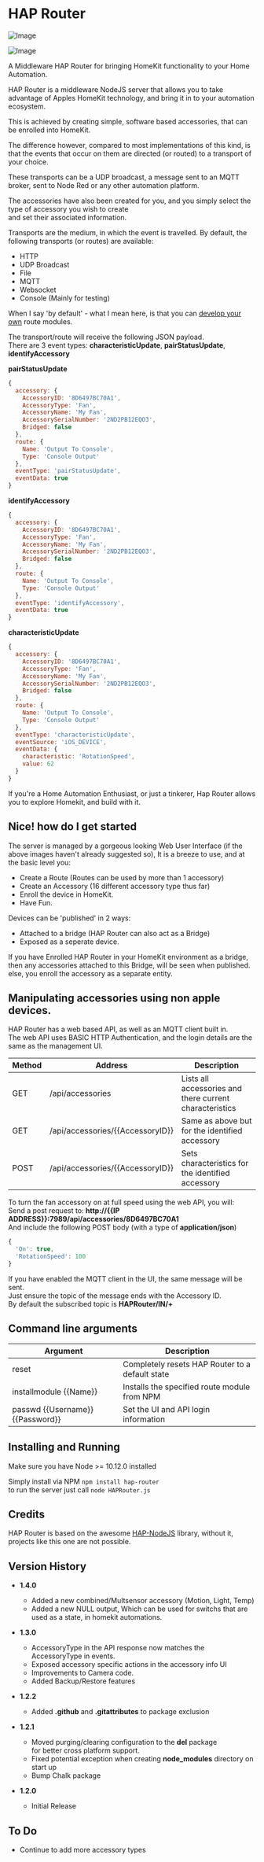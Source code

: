 
# HAP Router  
![Image](./Logo.png)  

![Image](./Screenshot.png)  

A Middleware HAP Router for bringing HomeKit functionality to your Home Automation.  

HAP Router is a middleware NodeJS server that allows you to take advantage of Apples HomeKit technology, and bring it in to your automation ecosystem.  

This is achieved by creating simple, software based accessories, that can be enrolled into HomeKit.  

The difference however, compared to most implementations of this kind, is that the events that occur on them are directed (or routed) to a transport of your choice.  

These transports can be a UDP broadcast, a message sent to an MQTT broker, sent to Node Red or any other automation platform.  

The accessories have also been created for you, and you simply select the type of accessory you wish to create  
and set their associated information. 

Transports are the medium, in which the event is travelled. By default, the following transports (or routes) are available:

  - HTTP
  - UDP Broadcast
  - File
  - MQTT
  - Websocket
  - Console (Mainly for testing)

When I say 'by default' - what I mean here, is that you can [develop your own](./RouteModule.md) route modules.  

The transport/route will receive the following JSON payload.  
There are 3 event types: **characteristicUpdate**, **pairStatusUpdate**, **identifyAccessory**

**pairStatusUpdate**
```javascript
{
  accessory: {
    AccessoryID: '8D6497BC70A1',
    AccessoryType: 'Fan',
    AccessoryName: 'My Fan',
    AccessorySerialNumber: '2ND2PB12EQO3',
    Bridged: false
  },
  route: {
    Name: 'Output To Console',
    Type: 'Console Output'
  },
  eventType: 'pairStatusUpdate',
  eventData: true
}
```

**identifyAccessory**
```javascript
{
  accessory: {
    AccessoryID: '8D6497BC70A1',
    AccessoryType: 'Fan',
    AccessoryName: 'My Fan',
    AccessorySerialNumber: '2ND2PB12EQO3',
    Bridged: false
  },
  route: {
    Name: 'Output To Console',
    Type: 'Console Output'
  },
  eventType: 'identifyAccessory',
  eventData: true
}
```

**characteristicUpdate**
```javascript
{
  accessory: {
    AccessoryID: '8D6497BC70A1',
    AccessoryType: 'Fan',
    AccessoryName: 'My Fan',
    AccessorySerialNumber: '2ND2PB12EQO3',
    Bridged: false
  },
  route: {
    Name: 'Output To Console',
    Type: 'Console Output'
  },
  eventType: 'characteristicUpdate',
  eventSource: 'iOS_DEVICE',
  eventData: {
    characteristic: 'RotationSpeed',
    value: 62
  }
}
```

If you're a Home Automation Enthusiast, or just a tinkerer, Hap Router allows you to explore Homekit, and build with it.

## Nice! how do I get started
The server is managed by a gorgeous looking Web User Interface (if the above images haven't already suggested so), It is a breeze to use, and at the basic level you:
 - Create a Route (Routes can be used by more than 1 accessory)
 - Create an Accessory (16 different accessory type thus far)
 - Enroll the device in HomeKit.
 - Have Fun.

Devices can be 'published' in 2 ways:  
 - Attached to a bridge (HAP Router can also act as a Bridge)  
 - Exposed as a seperate device.

 If you have Enrolled HAP Router in your HomeKit environment as a bridge, then any accessories attached to this Bridge, will be seen when published.
 else, you enroll the accessory as a separate entity.

## Manipulating accessories using non apple devices.  
HAP Router has a web based API, as well as an MQTT client built in.  
The web API uses BASIC HTTP Authentication, and the login details are the same as the management UI.

| Method | Address                           | Description                                             |
| ------ | --------------------------------- | ------------------------------------------------------- |       
| GET    | /api/accessories                  | Lists all accessories and there current characteristics |       
| GET    | /api/accessories/{{AccessoryID}}  | Same as above but for the identified accessory          |      
| POST   | /api/accessories/{{AccessoryID}}  | Sets characteristics for the identified accessory       |    

To turn the fan accessory on at full speed using the web API, you will:  
Send a post request to: **http://{{IP ADDRESS}}:7989/api/accessories/8D6497BC70A1**  
And include the following POST body (with a type of **application/json**)

```javascript
{
  'On': true,
  'RotationSpeed': 100
}
```

If you have enabled the MQTT client in the UI, the same message will be sent.  
Just ensure the topic of the message ends with the Accessory ID.  
By default the subscribed topic is **HAPRouter/IN/+**



## Command line arguments

| Argument                          | Description                                      |
| --------------------------------- | ------------------------------------------------ | 
| reset                             | Completely resets HAP Router to a default state  |      
| installmodule {{Name}}            | Installs the specified route module from NPM     |    
| passwd {{Username}} {{Password}}  | Set the UI and API login information             |    

## Installing and Running  
Make sure you have Node >= 10.12.0 installed  

Simply install via NPM ```npm install hap-router```  
to run the server just call ```node HAPRouter.js``` 

## Credits
HAP Router is based on the awesome [HAP-NodeJS](https://github.com/homebridge/HAP-NodeJS)
library, without it, projects like this one are not possible.

## Version History  

  - **1.4.0**
    - Added a new combined/Multsensor accessory (Motion, Light, Temp)
    - Added a new NULL output, Which can be used for switchs that are used as a state, in homekit automations.

  - **1.3.0**
    - AccessoryType in the API response now matches the AccessoryType in events.  
    - Exposed accessory specific actions in the accessory info UI  
    - Improvements to Camera code.  
    - Added Backup/Restore features

  - **1.2.2**
    - Added **.github** and **.gitattributes** to package exclusion  

  - **1.2.1**
    - Moved purging/clearing configuration to the **del** package  
      for better cross platform support.  
    - Fixed potential exception when creating **node_modules** directory on start up  
    - Bump Chalk package

  - **1.2.0**
    - Initial Release

## To Do
  - Continue to add more accessory types